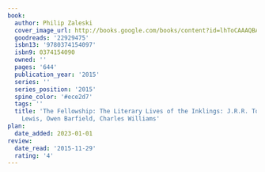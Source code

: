 ```yaml
---
book:
  author: Philip Zaleski
  cover_image_url: http://books.google.com/books/content?id=lhToCAAAQBAJ&printsec=frontcover&img=1&zoom=1&edge=curl&source=gbs_api
  goodreads: '22929475'
  isbn13: '9780374154097'
  isbn9: 0374154090
  owned: ''
  pages: '644'
  publication_year: '2015'
  series: ''
  series_position: '2015'
  spine_color: '#ece2d7'
  tags: ''
  title: 'The Fellowship: The Literary Lives of the Inklings: J.R.R. Tolkien, C. S.
    Lewis, Owen Barfield, Charles Williams'
plan:
  date_added: 2023-01-01
review:
  date_read: '2015-11-29'
  rating: '4'
---
```


